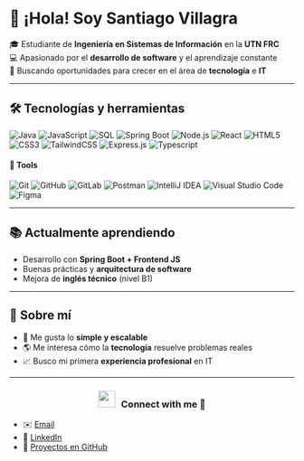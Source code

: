 # 👋 ¡Hola! Soy Santiago Villagra



🎓 Estudiante de **Ingeniería en Sistemas de Información** en la **UTN FRC**  
💻 Apasionado por el **desarrollo de software** y el aprendizaje constante  
🚀 Buscando oportunidades para crecer en el área de **tecnología** e **IT**


---

## 🛠️ Tecnologías y herramientas

<p float="left">
  <img src="https://img.shields.io/badge/Java-ED8B00?style=for-the-badge&logo=java&logoColor=white" alt="Java" />
  <img src="https://img.shields.io/badge/JavaScript-F7DF1E?style=for-the-badge&logo=javascript&logoColor=black" alt="JavaScript" />
  <img src="https://img.shields.io/badge/SQL-00758F?style=for-the-badge&logo=postgresql&logoColor=white" alt="SQL" />
  <img src="https://img.shields.io/badge/Spring Boot-6DB33F?style=for-the-badge&logo=spring&logoColor=white" alt="Spring Boot" /> 
  <img src="https://img.shields.io/badge/Node.js-339933?style=for-the-badge&logo=node.js&logoColor=white" alt="Node.js" />
  <img src="https://img.shields.io/badge/React-61DAFB?style=for-the-badge&logo=react&logoColor=black" alt="React" />
  <img src="https://img.shields.io/badge/HTML5-E34F26?style=for-the-badge&logo=html5&logoColor=white" alt="HTML5" />
  <img src="https://img.shields.io/badge/CSS3-1572B6?style=for-the-badge&logo=css3&logoColor=white" alt="CSS3" />
  <img src="https://img.shields.io/badge/TailwindCSS-06B6D4?style=for-the-badge&logo=tailwind-css&logoColor=white" alt="TailwindCSS" />
  <img src="https://img.shields.io/badge/Express-000000?style=for-the-badge&logo=express&logoColor=white" alt="Express.js" />
  <img src="https://img.shields.io/badge/Typescript-00758F?style=for-the-badge&logo=typescript&logoColor=white" alt="Typescript" />


  
</p>

#### 🔧 Tools

![Git](https://img.shields.io/badge/git-%23F05033.svg?style=for-the-badge&logo=git&logoColor=white)
![GitHub](https://img.shields.io/badge/github-%23121011.svg?style=for-the-badge&logo=github&logoColor=white)
![GitLab](https://img.shields.io/badge/gitlab-%23121011.svg?style=for-the-badge&logo=gitlab&logoColor=yello)
![Postman](https://img.shields.io/badge/Postman-%23FF6C37.svg?style=for-the-badge&logo=postman&logoColor=white) 
![IntelliJ IDEA](https://img.shields.io/badge/IntelliJIDEA-000000.svg?style=for-the-badge&logo=intellij-idea&logoColor=white)
![Visual Studio Code](https://img.shields.io/badge/Visual%20Studio%20Code-0078d7.svg?style=for-the-badge&logo=visual-studio-code&logoColor=white)
![Figma](https://img.shields.io/badge/Figma-%23F24E1E.svg?style=for-the-badge&logo=figma&logoColor=white)


---

## 📚 Actualmente aprendiendo
- Desarrollo con **Spring Boot + Frontend JS**  
- Buenas prácticas y **arquitectura de software**  
- Mejora de **inglés técnico** (nivel B1)

---

## 🎯 Sobre mí
- 🔎 Me gusta lo **simple y escalable**  
- 🌎 Me interesa cómo la **tecnología** resuelve problemas reales  
- 📈 Busco mi primera **experiencia profesional** en IT  

---

<h3 align="center" > <img src="https://media.giphy.com/media/iY8CRBdQXODJSCERIr/giphy.gif" width="30" height="30" style="margin-right: 10px;">Connect with me 🤝 </h3>

- ✉️ [Email](https://mail.google.com/mail/?view=cm&fs=1&to=santivillagra.45@gmail.com) 
- 💼 [LinkedIn](https://www.linkedin.com/in/santiago-villagra-8a543b1ab/)
- 📂 [Proyectos en GitHub](https://github.com/santivillagra19)  

